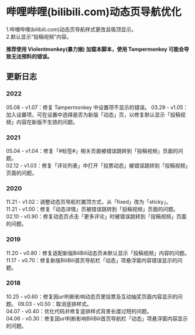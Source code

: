 # 哔哩哔哩(bilibili.com)动态页导航优化
1.哔哩哔哩(bilibili.com)动态页导航样式更改且吸顶显示。  
2.默认显示“投稿视频”内容。  

**推荐使用 Violentmonkey(暴力猴) 加载本脚本，使用 Tampermonkey 可能会导致无法预料的错误。**

## 更新日志

### 2022

05.08 - v1.07：修复 Tampermonkey 中设置项不显示的错误。
03.29 - v1.05：加入设置项，可在设置中选择是否为新版「动态」页，以修复默认显示「投稿视频」内容在新版不生效的问题。  

### 2021

05.04 - v1.04：修复「#标签#」相关页面被错误跳转到「投稿视频」页面的问题。  
02.12 - v1.03：修复「评论列表」中打开「投票动态」被错误跳转到「投稿视频」页面的问题。  

### 2020

11.21 - v1.02：调整动态页导航栏置顶方式，从「fixed」改为「sticky」。  
11.21 - v1.00：修复「动态详情」页被错误跳转到「投稿视频」页面的问题。  
02.10 - v0.90：修复动态页点击「更多评论」时被错误跳转到「投稿视频」页面的问题。  

### 2019

11.20 - v0.80：修复适配新版BiliBili动态页未默认显示「投稿视频」内容的问题。  
11.17 - v0.70：修复新版BiliBili首页导航栏「动态」项悬浮窗内容错误显示的问题。  

### 2018 

10.25 - v0.60：修复因url判断影响动态页里投票及互动抽奖页面内容显示的问题。 
09.03 - v0.50：取消竖排样式。  
04.07 - v0.40：优化代码并修复竖排样式背景长度过短的问题。  
04.06 - v0.30：修复因url判断影响BiliBili首页导航栏「动态」项悬浮窗内容显示的问题。  
